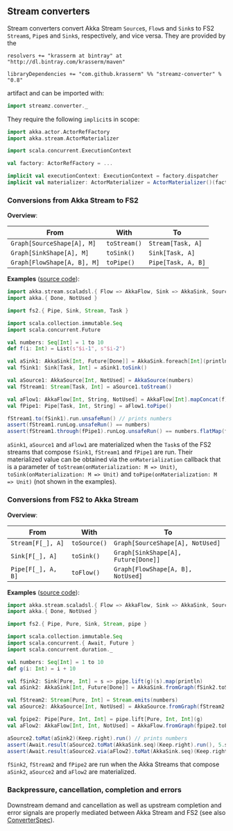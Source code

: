 Stream converters
-----------------

Stream converters convert Akka Stream `Source`s, `Flow`s and `Sink`s to FS2 `Stream`s, `Pipe`s and `Sink`s, respectively, and vice versa. They are provided by the 

    resolvers += "krasserm at bintray" at "http://dl.bintray.com/krasserm/maven"

    libraryDependencies += "com.github.krasserm" %% "streamz-converter" % "0.8"

artifact and can be imported with: 

```scala
import streamz.converter._
```

They require the following `implicit`s in scope:

```scala
import akka.actor.ActorRefFactory
import akka.stream.ActorMaterializer

import scala.concurrent.ExecutionContext

val factory: ActorRefFactory = ...

implicit val executionContext: ExecutionContext = factory.dispatcher
implicit val materializer: ActorMaterializer = ActorMaterializer()(factory)
```

### Conversions from Akka Stream to FS2 

**Overview**:

|From                        |With         |To                 |
|----------------------------|-------------|-------------------|
|`Graph[SourceShape[A], M]`  |`toStream()` |`Stream[Task, A]`  |
|`Graph[SinkShape[A], M]`    |`toSink()`   |`Sink[Task, A]`    |
|`Graph[FlowShape[A, B], M]` |`toPipe()`   |`Pipe[Task, A, B]` |

**Examples** ([source code](https://github.com/krasserm/streamz/blob/master/streamz-examples/src/main/scala/streamz/examples/converter/Example.scala)):

```scala
import akka.stream.scaladsl.{ Flow => AkkaFlow, Sink => AkkaSink, Source => AkkaSource }
import akka.{ Done, NotUsed }

import fs2.{ Pipe, Sink, Stream, Task }

import scala.collection.immutable.Seq
import scala.concurrent.Future

val numbers: Seq[Int] = 1 to 10
def f(i: Int) = List(s"$i-1", s"$i-2")

val aSink1: AkkaSink[Int, Future[Done]] = AkkaSink.foreach[Int](println)
val fSink1: Sink[Task, Int] = aSink1.toSink()

val aSource1: AkkaSource[Int, NotUsed] = AkkaSource(numbers)
val fStream1: Stream[Task, Int] = aSource1.toStream()

val aFlow1: AkkaFlow[Int, String, NotUsed] = AkkaFlow[Int].mapConcat(f)
val fPipe1: Pipe[Task, Int, String] = aFlow1.toPipe()

fStream1.to(fSink1).run.unsafeRun() // prints numbers
assert(fStream1.runLog.unsafeRun() == numbers)
assert(fStream1.through(fPipe1).runLog.unsafeRun() == numbers.flatMap(f))
```

`aSink1`, `aSource1` and `aFlow1` are materialized when the `Task`s of the FS2 streams that compose `fSink1`, `fStream1` and `fPipe1` are run. Their materialized value can be obtained via the `onMaterialization` callback that is a parameter of `toStream(onMaterialization: M => Unit)`, `toSink(onMaterialization: M => Unit)` and `toPipe(onMaterialization: M => Unit)` (not shown in the examples). 

### Conversions from FS2 to Akka Stream 

**Overview**:

|From               |With         |To                                  |
|-------------------|-------------|------------------------------------|
|`Stream[F[_], A]`  |`toSource()` |`Graph[SourceShape[A], NotUsed]`    |
|`Sink[F[_], A]`    |`toSink()`   |`Graph[SinkShape[A], Future[Done]]` |
|`Pipe[F[_], A, B]` |`toFlow()`   |`Graph[FlowShape[A, B], NotUsed]`   |

**Examples** ([source code](https://github.com/krasserm/streamz/blob/master/streamz-examples/src/main/scala/streamz/examples/converter/Example.scala)):

```scala
import akka.stream.scaladsl.{ Flow => AkkaFlow, Sink => AkkaSink, Source => AkkaSource, Keep }
import akka.{ Done, NotUsed }

import fs2.{ Pipe, Pure, Sink, Stream, pipe }

import scala.collection.immutable.Seq
import scala.concurrent.{ Await, Future }
import scala.concurrent.duration._

val numbers: Seq[Int] = 1 to 10
def g(i: Int) = i + 10

val fSink2: Sink[Pure, Int] = s => pipe.lift(g)(s).map(println)
val aSink2: AkkaSink[Int, Future[Done]] = AkkaSink.fromGraph(fSink2.toSink)

val fStream2: Stream[Pure, Int] = Stream.emits(numbers)
val aSource2: AkkaSource[Int, NotUsed] = AkkaSource.fromGraph(fStream2.toSource)

val fpipe2: Pipe[Pure, Int, Int] = pipe.lift[Pure, Int, Int](g)
val aFlow2: AkkaFlow[Int, Int, NotUsed] = AkkaFlow.fromGraph(fpipe2.toFlow)

aSource2.toMat(aSink2)(Keep.right).run() // prints numbers
assert(Await.result(aSource2.toMat(AkkaSink.seq)(Keep.right).run(), 5.seconds) == numbers)
assert(Await.result(aSource2.via(aFlow2).toMat(AkkaSink.seq)(Keep.right).run(), 5.seconds) == numbers.map(g))
```

`fSink2`, `fStream2` and `fPipe2` are run when the Akka Streams that compose `aSink2`, `aSource2` and `aFlow2` are materialized.

### Backpressure, cancellation, completion and errors

Downstream demand and cancellation as well as upstream completion and error signals are properly mediated between Akka Stream and FS2 (see also [ConverterSpec](https://github.com/krasserm/streamz/blob/master/streamz-converter/src/test/scala/streamz/converter/ConverterSpec.scala)).  

